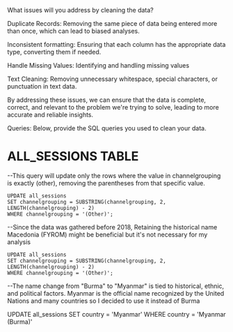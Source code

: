 What issues will you address by cleaning the data?

Duplicate Records:
Removing the same piece of data being entered more than once, which can lead to biased analyses.

Inconsistent formatting:
Ensuring that each column has the appropriate data type, converting them if needed.

Handle Missing Values: 
Identifying and handling missing values

Text Cleaning:
Removing unnecessary whitespace, special characters, or punctuation in text data.

By addressing these issues, we can ensure that the data is complete, correct, and relevant to the problem we're trying to solve, leading to more accurate and reliable insights.





Queries:
Below, provide the SQL queries you used to clean your data.

# ALL_SESSIONS TABLE

--This query will update only the rows where the value in channelgrouping is exactly (other), removing the parentheses from that specific value. 

```
UPDATE all_sessions
SET channelgrouping = SUBSTRING(channelgrouping, 2, LENGTH(channelgrouping) - 2)
WHERE channelgrouping = '(Other)';
```


--Since the data was gathered before 2018, Retaining the historical name Macedonia (FYROM) might be beneficial but it's not necessary for my analysis

```
UPDATE all_sessions
SET channelgrouping = SUBSTRING(channelgrouping, 2, LENGTH(channelgrouping) - 2)
WHERE channelgrouping = '(Other)';
```

--The name change from "Burma" to "Myanmar" is tied to historical, ethnic, and political factors. Myanmar is the official name recognized by the United Nations and many countries so I decided to use it instead of Burma

UPDATE all_sessions 
SET country = 'Myanmar'
WHERE country = 'Myanmar (Burma)'
























